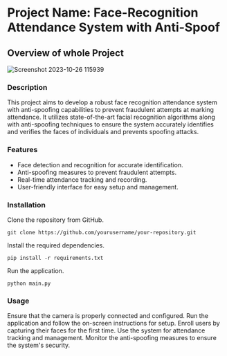 # Project Name: Face-Recognition Attendance System with Anti-Spoof

## Overview of whole Project
![Screenshot 2023-10-26 115939](https://github.com/Pritush09/Face-Recognition-Attandance-System-Anti-Spoof/assets/89287734/9bc34cbe-c4db-400d-a46b-b9b1b0d7e133)


### Description
This project aims to develop a robust face recognition attendance system with anti-spoofing capabilities to prevent fraudulent attempts at marking attendance. It utilizes state-of-the-art facial recognition algorithms along with anti-spoofing techniques to ensure the system accurately identifies and verifies the faces of individuals and prevents spoofing attacks.

### Features
* Face detection and recognition for accurate identification.
* Anti-spoofing measures to prevent fraudulent attempts.
* Real-time attendance tracking and recording.
* User-friendly interface for easy setup and management.

### Installation
Clone the repository from GitHub.

`git clone https://github.com/yourusername/your-repository.git`

Install the required dependencies.

`pip install -r requirements.txt`

Run the application.

`python main.py`

### Usage
Ensure that the camera is properly connected and configured.
Run the application and follow the on-screen instructions for setup.
Enroll users by capturing their faces for the first time.
Use the system for attendance tracking and management.
Monitor the anti-spoofing measures to ensure the system's security.

